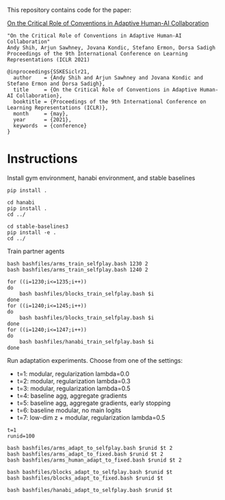 This repository contains code for the paper:

[On the Critical Role of Conventions in Adaptive Human-AI Collaboration](https://openreview.net/pdf?id=8Ln-Bq0mZcy)

```
"On the Critical Role of Conventions in Adaptive Human-AI Collaboration"
Andy Shih, Arjun Sawhney, Jovana Kondic, Stefano Ermon, Dorsa Sadigh
Proceedings of the 9th International Conference on Learning Representations (ICLR 2021)

@inproceedings{SSKESiclr21,
  author    = {Andy Shih and Arjun Sawhney and Jovana Kondic and Stefano Ermon and Dorsa Sadigh},
  title     = {On the Critical Role of Conventions in Adaptive Human-AI Collaboration},
  booktitle = {Proceedings of the 9th International Conference on Learning Representations (ICLR)},
  month     = {may},
  year      = {2021},
  keywords  = {conference}
}
```

# Instructions

Install gym environment, hanabi environment, and stable baselines
```
pip install .

cd hanabi
pip install .
cd ../

cd stable-baselines3
pip install -e .
cd ../
```

Train partner agents
```
bash bashfiles/arms_train_selfplay.bash 1230 2
bash bashfiles/arms_train_selfplay.bash 1240 2

for ((i=1230;i<=1235;i++))
do
    bash bashfiles/blocks_train_selfplay.bash $i
done
for ((i=1240;i<=1245;i++))
do
    bash bashfiles/blocks_train_selfplay.bash $i
done
for ((i=1240;i<=1247;i++))
do
    bash bashfiles/hanabi_train_selfplay.bash $i
done
```

Run adaptation experiments.
Choose from one of the settings:
- t=1: modular, regularization lambda=0.0
- t=2: modular, regularization lambda=0.3
- t=3: modular, regularization lambda=0.5
- t=4: baseline agg, aggregate gradients
- t=5: baseline agg, aggregate gradients, early stopping
- t=6: baseline modular, no main logits
- t=7: low-dim z + modular, regularization lambda=0.5

```
t=1
runid=100

bash bashfiles/arms_adapt_to_selfplay.bash $runid $t 2
bash bashfiles/arms_adapt_to_fixed.bash $runid $t 2
bash bashfiles/arms_human_adapt_to_fixed.bash $runid $t 2

bash bashfiles/blocks_adapt_to_selfplay.bash $runid $t
bash bashfiles/blocks_adapt_to_fixed.bash $runid $t

bash bashfiles/hanabi_adapt_to_selfplay.bash $runid $t

```